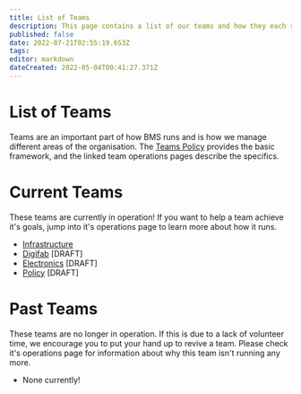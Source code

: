 ```yaml
---
title: List of Teams
description: This page contains a list of our teams and how they each run.
published: false
date: 2022-07-21T02:55:19.653Z
tags: 
editor: markdown
dateCreated: 2022-05-04T00:41:27.371Z
---
```


# List of Teams
Teams are an important part of how BMS runs and is how we manage different areas of the organisation. The [Teams Policy](/policies/teams) provides the basic framework, and the linked team operations pages describe the specifics.

# Current Teams
These teams are currently in operation! If you want to help a team achieve it's goals, jump into it's operations page to learn more about how it runs.

* [Infrastructure](/teams/infrastructure)
* [Digifab](/teams/digifab) [DRAFT]
* [Electronics](/teams/electronics) [DRAFT]
* [Policy](/teams/policy) [DRAFT]

# Past Teams
These teams are no longer in operation. If this is due to a lack of volunteer time, we encourage you to put your hand up to revive a team. Please check it's operations page for information about why this team isn't running any more.
* None currently!